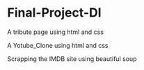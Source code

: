 # Final-Project-DI
A tribute page using html and css

A Yotube_Clone using html and css

Scrapping the IMDB site using beautiful soup
